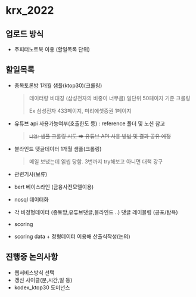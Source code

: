 # krx_2022

## 업로드 방식
- 주피터노트북 이용 (할일목록 단위)

## 할일목록
- 종목토론방 1개월 샘플(ktop30)(크롤링)
    > 데이터량 비대칭 (삼성전자의 비중이 너무큼) 일단위 50페이지 기준 크롤링
    > 
    > Ex 삼성전자 433페이지, 미리에셋증권 1페이지 

- 유튜브 api 사용가능여부(호출한도 등) : reference 폴더 및 노션 참고

    >  ~~`나연`: 샘플 크롤링 시도 ➡ 유튜브 API 사용 방법 및 결과 공유 예정~~

- 블라인드 댓글데이터 1개월 샘플(크롤링)
    > 메일 보냈는데 읽씹 당함. 3번까지 try해보고 아니면 대책 강구

- 관련기사(보류)
- bert 베이스라인 (금융사전모델이용)
- nosql 데이터화
- 각 비정형데이터 (종토방,유튜브댓글,블라인드 ..) 댓글 레이블링 (공포/탐욕)
- scoring
- scoring data + 정형데이터 이용해 산출식작성(논의)



## 진행중 논의사항
- 웹서비스방식 선택
- 갱신 사이클(분,시간,일 등)
- kodex_ktop30 도미넌스